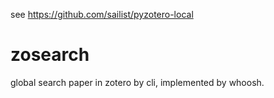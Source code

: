 see https://github.com/sailist/pyzotero-local

# zosearch

global search paper in zotero by cli, implemented by whoosh.
